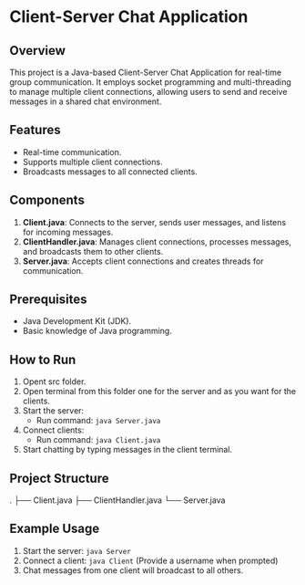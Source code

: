 # Client-Server Chat Application

## Overview
This project is a Java-based Client-Server Chat Application for real-time group communication. It employs socket programming and multi-threading to manage multiple client connections, allowing users to send and receive messages in a shared chat environment.

## Features
- Real-time communication.
- Supports multiple client connections.
- Broadcasts messages to all connected clients.

## Components
1. **Client.java**: Connects to the server, sends user messages, and listens for incoming messages.
2. **ClientHandler.java**: Manages client connections, processes messages, and broadcasts them to other clients.
3. **Server.java**: Accepts client connections and creates threads for communication.

## Prerequisites
- Java Development Kit (JDK).
- Basic knowledge of Java programming.

## How to Run
1. Opent src folder.
2. Open terminal from this folder one for the server and as you want for the clients.
3. Start the server:
   - Run command: `java Server.java`
4. Connect clients:
   - Run command: `java Client.java`
5. Start chatting by typing messages in the client terminal.

## Project Structure
. ├── Client.java ├── ClientHandler.java └── Server.java

## Example Usage
1. Start the server: `java Server`
2. Connect a client: `java Client` (Provide a username when prompted)
3. Chat messages from one client will broadcast to all others.


